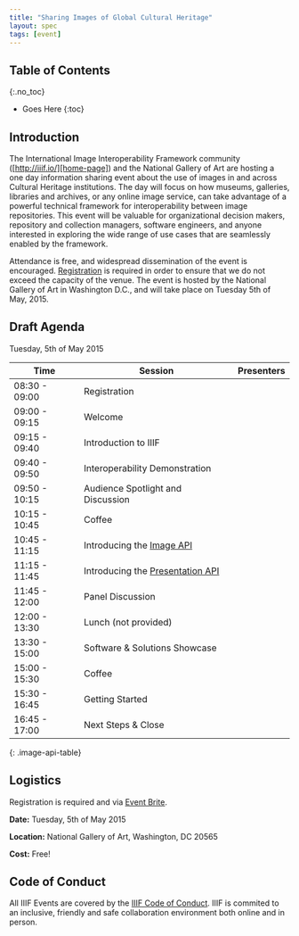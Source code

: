 ```yaml
---
title: "Sharing Images of Global Cultural Heritage"
layout: spec
tags: [event]
---
```


## Table of Contents
{:.no_toc}

* Goes Here
{:toc}

## Introduction

The International Image Interoperability Framework community ([http://iiif.io/][home-page]) and the National Gallery of Art are hosting a one day information sharing event about the use of images in and across Cultural Heritage institutions.  The day will focus on how museums, galleries, libraries and archives, or any online image service, can take advantage of a powerful technical framework for interoperability between image repositories.   This event will be valuable for organizational decision makers, repository and collection managers, software engineers, and anyone interested in exploring the wide range of use cases that are seamlessly enabled by the framework.  

Attendance is free, and widespread dissemination of the event is encouraged.  [Registration][logistics] is required in order to ensure that we do not exceed the capacity of the venue.  The event is hosted by the National Gallery of Art in Washington D.C., and will take place on Tuesday 5th of May, 2015.

## Draft Agenda

Tuesday, 5th of May 2015

| Time | Session | Presenters |
| ---- | ------- | ---------- |
| 08:30 - 09:00  | Registration | | 
| 09:00 - 09:15  | Welcome |  |
| 09:15 - 09:40  | Introduction to IIIF |   |
| 09:40 - 09:50  | Interoperability Demonstration |   |
| 09:50 - 10:15  | Audience Spotlight and Discussion |   |
| 10:15 - 10:45  | Coffee | |
| 10:45 - 11:15  | Introducing the [Image API][image-api] |   |
| 11:15 - 11:45  | Introducing the [Presentation API][prezi-api] |   |
| 11:45 - 12:00  | Panel Discussion |   |
| 12:00 - 13:30  | Lunch (not provided)| |
| 13:30 - 15:00  | Software & Solutions Showcase |  |
| 15:00 - 15:30  | Coffee |
| 15:30 - 16:45  | Getting Started |  |
| 16:45 - 17:00  | Next Steps & Close | |
{: .image-api-table}

## Logistics

Registration is required and via [Event Brite][event-brite].

__Date:__ Tuesday, 5th of May 2015

__Location:__ National Gallery of Art, Washington, DC 20565

__Cost:__ Free!


## Code of Conduct

All IIIF Events are covered by the [IIIF Code of Conduct][conduct]. IIIF is commited to an inclusive, friendly and safe collaboration environment both online and in person.

[home-page]: http://iiif.io/
[event-brite]: https://www.eventbrite.com/e/sharing-images-of-global-culture-tickets-15546122872
[conduct]: /event/conduct.html
[logistics]: #logistics
[image-api]: /api/image/2.0/
[prezi-api]: /api/presentation/2.0/

